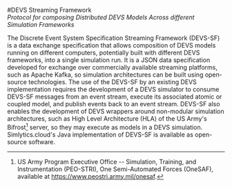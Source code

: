 #DEVS Streaming Framework\
*Protocol for composing Distributed DEVS Models Across different
Simulation Frameworks*

The Discrete Event System Specification Streaming Framework (DEVS-SF) is
a data exchange specification that allows composition of DEVS models
running on different computers, potentially built with different DEVS
frameworks, into a single simulation run. It is a JSON data
specification developed for exchange over commercially available
streaming platforms, such as Apache Kafka, so simulation architectures
can be built using open-source technologies. The use of the DEVS-SF by
an existing DEVS implementation requires the development of a DEVS
simulator to consume DEVS-SF messages from an event stream, execute its
associated atomic or coupled model, and publish events back to an event
stream. DEVS-SF also enables the development of DEVS wrappers around
non-modular simulation architectures, such as High Level Architecture
(HLA) of the US Army's Bifrost[^1] server, so they may execute as models
in a DEVS simulation. Simlytics.cloud's Java implementation of DEVS-SF
is available as open-source software.

[^1]: US Army Program Executive Office -- Simulation, Training, and
    Instrumentation (PEO-STRI), One Semi-Automated Forces (OneSAF),
    available at <https://www.peostri.army.mil/onesaf>.
